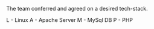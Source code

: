The team conferred and agreed on a desired tech-stack.

L - Linux 
A - Apache Server
M - MySql DB
P - PHP
